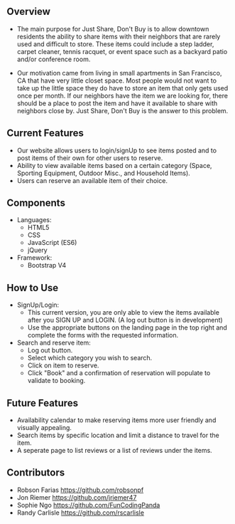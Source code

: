 ## Overview
* The main purpose for Just Share, Don't Buy is to allow downtown residents the ability to share items with their neighbors that are rarely used and difficult to store. These items could include a step ladder, carpet cleaner, tennis racquet, or event space such as a backyard patio and/or conference room. 

* Our motivation came from living in small apartments in San Francisco, CA that have very little closet space. Most people would not want to take up the little space they do have to store an item that only gets used once per month. If our neighbors have the item we are looking for, there should be a place to post the item and have it available to share with neighbors close by. Just Share, Don't Buy is the answer to this problem.

## Current Features
* Our website allows users to login/signUp to see items posted and to post items of their own for other users to reserve.
* Ability to view available items based on a certain category (Space, Sporting Equipment, Outdoor Misc., and Household Items).
* Users can reserve an available item of their choice.

## Components
* Languages:
    * HTML5
    * CSS
    * JavaScript (ES6)
    * jQuery
* Framework:
    * Bootstrap V4
    
## How to Use
* SignUp/Login:
    * This current version, you are only able to view the items available after you SIGN UP and LOGIN. (A log out button is in       development)
    * Use the appropriate buttons on the landing page in the top right and complete the forms with the requested information.
* Search and reserve item:
    * Log out button.
    * Select which category you wish to search.
    * Click on item to reserve.
    * Click "Book" and a confirmation of reservation will populate to validate to booking.

## Future Features
* Availability calendar to make reserving items more user friendly and visually appealing.
* Search items by specific location and limit a distance to travel for the item.
* A seperate page to list reviews or a list of reviews under the items. 
 
## Contributors
* Robson Farias https://github.com/robsonpf
* Jon Riemer https://github.com/jriemer47
* Sophie Ngo https://github.com/FunCodingPanda
* Randy Carlisle https://github.com/rscarlisle
